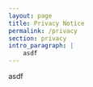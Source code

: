 ```yaml
---
layout: page
title: Privacy Notice
permalink: /privacy
section: privacy
intro_paragraph: | 
    asdf
---
```

asdf